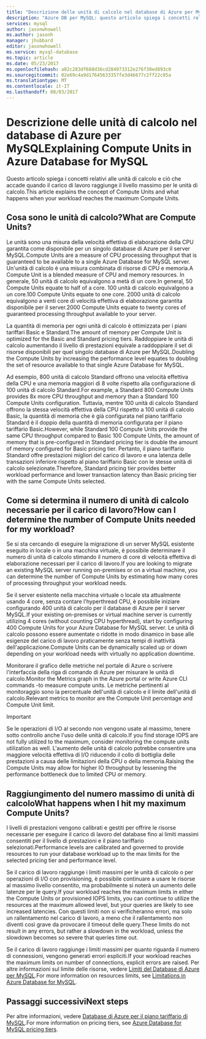 ```yaml
---
title: "Descrizione delle unità di calcolo nel database di Azure per MySQL | Microsoft Docs"
description: "Azure DB per MySQL: questo articolo spiega i concetti relativi alle unità di calcolo e ciò che accade quando il carico di lavoro raggiunge il livello massimo per le unità di calcolo."
services: mysql
author: jasonwhowell
ms.author: jasonh
manager: jhubbard
editor: jasonwhowell
ms.service: mysql-database
ms.topic: article
ms.date: 05/23/2017
ms.openlocfilehash: a82c283df688d36cd284973312e276f30ed893c0
ms.sourcegitcommit: 02e69c4a9d17645633357fe3d46677c2ff22c85a
ms.translationtype: MT
ms.contentlocale: it-IT
ms.lasthandoff: 08/03/2017
---
```

# <a name="explaining-compute-units-in-azure-database-for-mysql"></a><span data-ttu-id="d89dc-103">Descrizione delle unità di calcolo nel database di Azure per MySQL</span><span class="sxs-lookup"><span data-stu-id="d89dc-103">Explaining Compute Units in Azure Database for MySQL</span></span>
<span data-ttu-id="d89dc-104">Questo articolo spiega i concetti relativi alle unità di calcolo e ciò che accade quando il carico di lavoro raggiunge il livello massimo per le unità di calcolo.</span><span class="sxs-lookup"><span data-stu-id="d89dc-104">This article explains the concept of Compute Units and what happens when your workload reaches the maximum Compute Units.</span></span>

## <a name="what-are-compute-units"></a><span data-ttu-id="d89dc-105">Cosa sono le unità di calcolo?</span><span class="sxs-lookup"><span data-stu-id="d89dc-105">What are Compute Units?</span></span>
<span data-ttu-id="d89dc-106">Le unità sono una misura della velocità effettiva di elaborazione della CPU garantita come disponibile per un singolo database di Azure per il server MySQL.</span><span class="sxs-lookup"><span data-stu-id="d89dc-106">Compute Units are a measure of CPU processing throughput that is guaranteed to be available to a single Azure Database for MySQL server.</span></span> <span data-ttu-id="d89dc-107">Un'unità di calcolo è una misura combinata di risorse di CPU e memoria.</span><span class="sxs-lookup"><span data-stu-id="d89dc-107">A Compute Unit is a blended measure of CPU and memory resources.</span></span> <span data-ttu-id="d89dc-108">In generale, 50 unità di calcolo equivalgono a metà di un core.</span><span class="sxs-lookup"><span data-stu-id="d89dc-108">In general, 50 Compute Units equate to half of a core.</span></span> <span data-ttu-id="d89dc-109">100 unità di calcolo equivalgono a un core.</span><span class="sxs-lookup"><span data-stu-id="d89dc-109">100 Compute Units equate to one core.</span></span> <span data-ttu-id="d89dc-110">2000 unità di calcolo equivalgono a venti core di velocità effettiva di elaborazione garantita disponibile per il server.</span><span class="sxs-lookup"><span data-stu-id="d89dc-110">2000 Compute Units equate to twenty cores of guaranteed processing throughput available to your server.</span></span>

<span data-ttu-id="d89dc-111">La quantità di memoria per ogni unità di calcolo è ottimizzata per i piani tariffari Basic e Standard.</span><span class="sxs-lookup"><span data-stu-id="d89dc-111">The amount of memory per Compute Unit is optimized for the Basic and Standard pricing tiers.</span></span> <span data-ttu-id="d89dc-112">Raddoppiare le unità di calcolo aumentando il livello di prestazioni equivale a raddoppiare il set di risorse disponibili per quel singolo database di Azure per MySQL.</span><span class="sxs-lookup"><span data-stu-id="d89dc-112">Doubling the Compute Units by increasing the performance level equates to doubling the set of resource available to that single Azure Database for MySQL.</span></span>

<span data-ttu-id="d89dc-113">Ad esempio, 800 unità di calcolo Standard offrono una velocità effettiva della CPU e una memoria maggiori di 8 volte rispetto alla configurazione di 100 unità di calcolo Standard.</span><span class="sxs-lookup"><span data-stu-id="d89dc-113">For example, a Standard 800 Compute Units provides 8x more CPU throughput and memory than a Standard 100 Compute Units configuration.</span></span> <span data-ttu-id="d89dc-114">Tuttavia, mentre 100 unità di calcolo Standard offrono la stessa velocità effettiva della CPU rispetto a 100 unità di calcolo Basic, la quantità di memoria che è già configurata nel piano tariffario Standard è il doppio della quantità di memoria configurata per il piano tariffario Basic.</span><span class="sxs-lookup"><span data-stu-id="d89dc-114">However, while Standard 100 Compute Units provide the same CPU throughput compared to Basic 100 Compute Units, the amount of memory that is pre-configured in Standard pricing tier is double the amount of memory configured for Basic pricing tier.</span></span> <span data-ttu-id="d89dc-115">Pertanto, il piano tariffario Standard offre prestazioni migliori del carico di lavoro e una latenza delle transazioni inferiore rispetto al piano tariffario Basic con le stesse unità di calcolo selezionate.</span><span class="sxs-lookup"><span data-stu-id="d89dc-115">Therefore, Standard pricing tier provides better workload performance and lower transaction latency than Basic pricing tier with the same Compute Units selected.</span></span>

## <a name="how-can-i-determine-the-number-of-compute-units-needed-for-my-workload"></a><span data-ttu-id="d89dc-116">Come si determina il numero di unità di calcolo necessarie per il carico di lavoro?</span><span class="sxs-lookup"><span data-stu-id="d89dc-116">How can I determine the number of Compute Units needed for my workload?</span></span>
<span data-ttu-id="d89dc-117">Se si sta cercando di eseguire la migrazione di un server MySQL esistente eseguito in locale o in una macchina virtuale, è possibile determinare il numero di unità di calcolo stimando il numero di core di velocità effettiva di elaborazione necessari per il carico di lavoro.</span><span class="sxs-lookup"><span data-stu-id="d89dc-117">If you are looking to migrate an existing MySQL server running on-premises or on a virtual machine, you can determine the number of Compute Units by estimating how many cores of processing throughput your workload needs.</span></span> 

<span data-ttu-id="d89dc-118">Se il server esistente nella macchina virtuale o locale sta attualmente usando 4 core, senza contare l'hyperthread CPU, è possibile iniziare configurando 400 unità di calcolo per il database di Azure per il server MySQL.</span><span class="sxs-lookup"><span data-stu-id="d89dc-118">If your existing on-premises or virtual machine server is currently utilizing 4 cores (without counting CPU hyperthread), start by configuring 400 Compute Units for your Azure Database for MySQL server.</span></span> <span data-ttu-id="d89dc-119">Le unità di calcolo possono essere aumentate o ridotte in modo dinamico in base alle esigenze del carico di lavoro praticamente senza tempi di inattività dell'applicazione.</span><span class="sxs-lookup"><span data-stu-id="d89dc-119">Compute Units can be dynamically scaled up or down depending on your workload needs with virtually no application downtime.</span></span> 

<span data-ttu-id="d89dc-120">Monitorare il grafico delle metriche nel portale di Azure o scrivere l'interfaccia della riga di comando di Azure per misurare le unità di calcolo.</span><span class="sxs-lookup"><span data-stu-id="d89dc-120">Monitor the Metrics graph in the Azure portal or write Azure CLI commands -to measure compute units.</span></span> <span data-ttu-id="d89dc-121">Le metriche pertinenti al monitoraggio sono la percentuale dell'unità di calcolo e il limite dell'unità di calcolo.</span><span class="sxs-lookup"><span data-stu-id="d89dc-121">Relevant metrics to monitor are the Compute Unit percentage and Compute Unit limit.</span></span>

>[!IMPORTANT]
> <span data-ttu-id="d89dc-122">Se le operazioni di I/O al secondo non vengono usate al massimo, tenere sotto controllo anche l'uso delle unità di calcolo.</span><span class="sxs-lookup"><span data-stu-id="d89dc-122">If you find storage IOPS are not fully utilized to the maximum, consider monitoring the compute units utilization as well.</span></span> <span data-ttu-id="d89dc-123">L'aumento delle unità di calcolo potrebbe consentire una maggiore velocità effettiva di I/O riducendo il collo di bottiglia delle prestazioni a causa delle limitazioni della CPU o della memoria.</span><span class="sxs-lookup"><span data-stu-id="d89dc-123">Raising the Compute Units may allow for higher IO throughput by lessening the performance bottleneck due to limited CPU or memory.</span></span>

## <a name="what-happens-when-i-hit-my-maximum-compute-units"></a><span data-ttu-id="d89dc-124">Raggiungimento del numero massimo di unità di calcolo</span><span class="sxs-lookup"><span data-stu-id="d89dc-124">What happens when I hit my maximum Compute Units?</span></span>
<span data-ttu-id="d89dc-125">I livelli di prestazioni vengono calibrati e gestiti per offrire le risorse necessarie per eseguire il carico di lavoro del database fino ai limiti massimi consentiti per il livello di prestazioni e il piano tariffario selezionati.</span><span class="sxs-lookup"><span data-stu-id="d89dc-125">Performance levels are calibrated and governed to provide resources to run your database workload up to the max limits for the selected pricing tier and performance level.</span></span> 

<span data-ttu-id="d89dc-126">Se il carico di lavoro raggiunge i limiti massimi per le unità di calcolo o per operazioni di I/O con provisioning, è possibile continuare a usare le risorse al massimo livello consentito, ma probabilmente si noterà un aumento delle latenze per le query.</span><span class="sxs-lookup"><span data-stu-id="d89dc-126">If your workload reaches the maximum limits in either the Compute Units or provisioned IOPS limits, you can continue to utilize the resources at the maximum allowed level, but your queries are likely to see increased latencies.</span></span> <span data-ttu-id="d89dc-127">Con questi limiti non si verificheranno errori, ma solo un rallentamento nel carico di lavoro, a meno che il rallentamento non diventi così grave da provocare il timeout delle query.</span><span class="sxs-lookup"><span data-stu-id="d89dc-127">These limits do not result in any errors, but rather a slowdown in the workload, unless the slowdown becomes so severe that queries time out.</span></span> 

<span data-ttu-id="d89dc-128">Se il carico di lavoro raggiunge i limiti massimi per quanto riguarda il numero di connessioni, vengono generati errori espliciti.</span><span class="sxs-lookup"><span data-stu-id="d89dc-128">If your workload reaches the maximum limits on number of connections, explicit errors are raised.</span></span> <span data-ttu-id="d89dc-129">Per altre informazioni sul limite delle risorse, vedere [Limiti del Database di Azure per MySQL](concepts-limits.md).</span><span class="sxs-lookup"><span data-stu-id="d89dc-129">For more information on resources limits, see [Limitations in Azure Database for MySQL](concepts-limits.md).</span></span>

## <a name="next-steps"></a><span data-ttu-id="d89dc-130">Passaggi successivi</span><span class="sxs-lookup"><span data-stu-id="d89dc-130">Next steps</span></span>
<span data-ttu-id="d89dc-131">Per altre informazioni, vedere [Database di Azure per il piano tariffario di MySQL](./concepts-service-tiers.md).</span><span class="sxs-lookup"><span data-stu-id="d89dc-131">For more information on pricing tiers, see [Azure Database for MySQL pricing tiers](./concepts-service-tiers.md).</span></span>

